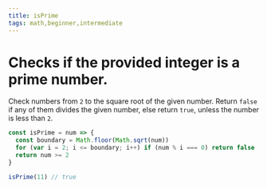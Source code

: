 ```yaml
---
title: isPrime
tags: math,beginner,intermediate
---
```


# Checks if the provided integer is a prime number.

Check numbers from `2` to the square root of the given number.
Return `false` if any of them divides the given number, else return `true`, unless the number is less than `2`.

```js
const isPrime = num => {
  const boundary = Math.floor(Math.sqrt(num))
  for (var i = 2; i <= boundary; i++) if (num % i === 0) return false
  return num >= 2
}
```

```js
isPrime(11) // true
```
